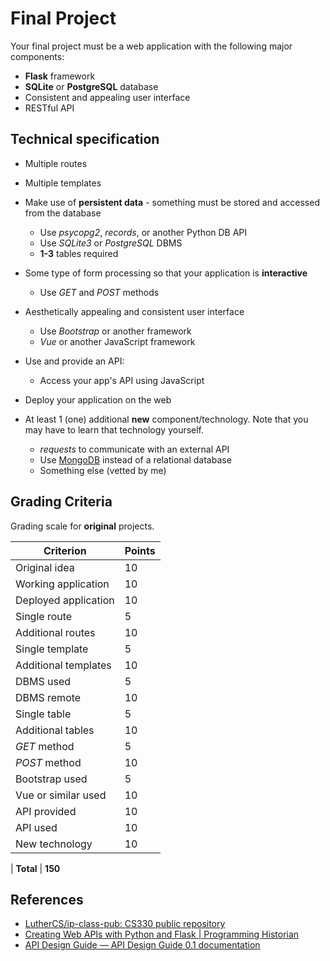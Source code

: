 # Final Project

Your final project must be a web application with the following major components:

* **Flask** framework
* **SQLite** or **PostgreSQL** database
* Consistent and appealing user interface
* RESTful API

## Technical specification

* Multiple routes

* Multiple templates

* Make use of **persistent data** - something must be stored and accessed from the database
  * Use *psycopg2*, *records*, or another Python DB API
  * Use *SQLite3* or *PostgreSQL* DBMS
  * **1-3** tables required

* Some type of form processing so that your application is **interactive**
  * Use *GET* and *POST* methods

* Aesthetically appealing and consistent user interface
  * Use *Bootstrap* or another framework
  * *Vue* or another JavaScript framework

* Use and provide an API:
  * Access your app's API using JavaScript

* Deploy your application on the web

* At least 1 (one) additional **new** component/technology. Note that you may have to learn that technology yourself.

  * *requests* to communicate with an external API
  * Use [MongoDB](https://www.mongodb.com/) instead of a relational database
  * Something else (vetted by me)

## Grading Criteria

Grading scale for **original** projects.

Criterion | Points
---|---
Original idea | 10
Working application | 10
Deployed application | 10
Single route | 5
Additional routes | 10
Single template | 5
Additional templates | 10
DBMS used | 5
DBMS remote | 10
Single table | 5
Additional tables | 10
*GET* method | 5
*POST* method | 10
Bootstrap used | 5
Vue or similar used | 10
API provided | 10
API used | 10
New technology | 10
|
**Total** | **150**

## References

* [LutherCS/ip-class-pub: CS330 public repository](https://github.com/LutherCS/ip-class-pub)
* [Creating Web APIs with Python and Flask | Programming Historian](https://programminghistorian.org/en/lessons/creating-apis-with-python-and-flask)
* [API Design Guide — API Design Guide 0.1 documentation](https://apiguide.readthedocs.io/en/latest/index.html)
